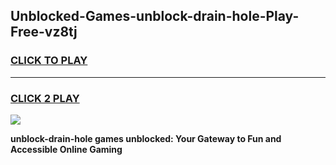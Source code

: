 
## Unblocked-Games-unblock-drain-hole-Play-Free-vz8tj
<h3>
<a href="https://premium76.site?title=unblock-drain-hole&ref=18A1">CLICK TO PLAY</a></h3>
<hr>

<h3>
<a href="https://premium76.site?title=unblock-drain-hole&ref=18A1">CLICK 2 PLAY</a>
  
</h3>

<a href="https://premium76.site?title=unblock-drain-hole&ref=18A1"><img src="https://clearcache.store/games.png"></a>


**unblock-drain-hole games unblocked: Your Gateway to Fun and Accessible Online Gaming**
